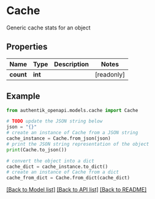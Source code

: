 # Cache

Generic cache stats for an object

## Properties

Name | Type | Description | Notes
------------ | ------------- | ------------- | -------------
**count** | **int** |  | [readonly] 

## Example

```python
from authentik_openapi.models.cache import Cache

# TODO update the JSON string below
json = "{}"
# create an instance of Cache from a JSON string
cache_instance = Cache.from_json(json)
# print the JSON string representation of the object
print(Cache.to_json())

# convert the object into a dict
cache_dict = cache_instance.to_dict()
# create an instance of Cache from a dict
cache_from_dict = Cache.from_dict(cache_dict)
```
[[Back to Model list]](../README.md#documentation-for-models) [[Back to API list]](../README.md#documentation-for-api-endpoints) [[Back to README]](../README.md)


